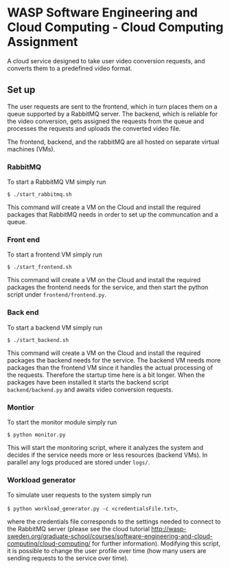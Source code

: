 # WASP Software Engineering and Cloud Computing - Cloud Computing Assignment
A cloud service designed to take user video conversion requests, and converts them to a predefined video format.

## Set up
The user requests are sent to the frontend, which in turn places them on a queue supported by a RabbitMQ server. The backend, which is reliable for the video conversion, gets assigned the requests from the queue and processes the requests and uploads the converted video file.

The frontend, backend, and the rabbitMQ are all hosted on separate virtual machines (VMs).

### RabbitMQ

To start a RabbitMQ VM simply run

`$ ./start_rabbitmq.sh`

This command will create  a VM on the Cloud and install the required packages that RabbitMQ needs in order to set up the communcation and a queue.

### Front end
To start a frontend VM simply run

`$ ./start_frontend.sh`

This command will create a VM on the Cloud and install the required packages the frontend needs for the service, and then start the python script under `frontend/frontend.py`.

### Back end
To start a backend VM simply run

`$ ./start_backend.sh`

This command will create a VM on the Cloud and install the required packages the backend needs for the service. The backend VM needs more packages than the frontend VM since it handles the actual processing of the requests. Therefore the startup time here is a bit longer. When the packages have been installed it starts the backend script `backend/backend.py` and awaits video conversion requests.


### Montior
To start the monitor module simply run

`$ python monitor.py`

This will start the monitoring script, where it analyzes the system and decides if the service needs more or less resources (backend VMs). In parallel any logs produced are stored under `logs/`.

### Workload generator
To simulate user requests to the system simply run

`$ python workload_generator.py -c <credentialsFile.txt>`,

where the credentials file corresponds to the settings needed to connect to the RabbitMQ server (please see the cloud tutorial http://wasp-sweden.org/graduate-school/courses/software-engineering-and-cloud-computing/cloud-computing/ for further information). Modifying this script, it is possible to change the user profile over time (how many users are sending requests to the service over time).
